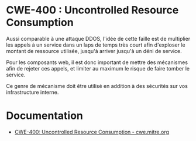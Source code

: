 # CWE-400 : Uncontrolled Resource Consumption

Aussi comparable à une attaque DDOS, l'idée de cette faille est de multiplier les appels à un service dans un laps de temps très court afin d'exploser le montant de ressource utilisée, jusqu'à arriver jusqu'à un déni de service.

Pour les composants web, il est donc important de mettre des mécanismes afin de rejeter ces appels, et limiter au maximum le risque de faire tomber le service.

Ce genre de mécanisme doit être utilisé en addition à des sécurités sur vos infrastructure interne.

# Documentation

* [CWE-400: Uncontrolled Resource Consumption - cwe.mitre.org](https://cwe.mitre.org/data/definitions/400.html)